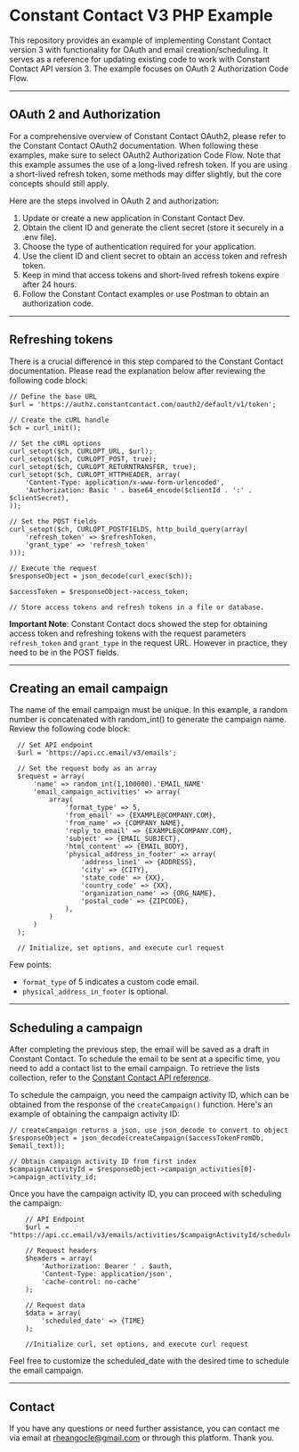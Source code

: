 # Constant Contact V3 PHP Example

This repository provides an example of implementing Constant Contact version 3 with functionality for OAuth and email creation/scheduling. It serves as a reference for updating existing code to work with Constant Contact API version 3. The example focuses on OAuth 2 Authorization Code Flow.


---
## OAuth 2 and Authorization

For a comprehensive overview of Constant Contact OAuth2, please refer to the Constant Contact OAuth2 documentation. When following these examples, make sure to select OAuth2 Authorization Code Flow. Note that this example assumes the use of a long-lived refresh token. If you are using a short-lived refresh token, some methods may differ slightly, but the core concepts should still apply.

Here are the steps involved in OAuth 2 and authorization:
1. Update or create a new application in Constant Contact Dev.
2. Obtain the client ID and generate the client secret (store it securely in a .env file).
3. Choose the type of authentication required for your application.
4. Use the client ID and client secret to obtain an access token and refresh token.
5. Keep in mind that access tokens and short-lived refresh tokens expire after 24 hours.
6. Follow the Constant Contact examples or use Postman to obtain an authorization code.

---
## Refreshing tokens

There is a crucial difference in this step compared to the Constant Contact documentation. Please read the explanation below after reviewing the following code block:

```
// Define the base URL
$url = 'https://authz.constantcontact.com/oauth2/default/v1/token';

// Create the cURL handle
$ch = curl_init();

// Set the cURL options
curl_setopt($ch, CURLOPT_URL, $url);
curl_setopt($ch, CURLOPT_POST, true);
curl_setopt($ch, CURLOPT_RETURNTRANSFER, true);
curl_setopt($ch, CURLOPT_HTTPHEADER, array(
    'Content-Type: application/x-www-form-urlencoded',
    'Authorization: Basic ' . base64_encode($clientId . ':' . $clientSecret),
));

// Set the POST fields
curl_setopt($ch, CURLOPT_POSTFIELDS, http_build_query(array(
    'refresh_token' => $refreshToken,
    'grant_type' => 'refresh_token'
)));

// Execute the request
$responseObject = json_decode(curl_exec($ch));

$accessToken = $responseObject->access_token;

// Store access tokens and refresh tokens in a file or database.

```

**Important Note**: Constant Contact docs showed the step for obtaining access token and refreshing tokens with the request parameters `refresh_token` and `grant_type` in the request URL. However in practice, they need to be in the POST fields.


---
## Creating an email campaign

The name of the email campaign must be unique. In this example, a random number is concatenated with random_int() to generate the campaign name. Review the following code block:

```
  // Set API endpoint
  $url = 'https://api.cc.email/v3/emails';

  // Set the request body as an array
  $request = array(
      'name' => random_int(1,100000).'EMAIL_NAME'
      'email_campaign_activities' => array(
          array(
              'format_type' => 5,
              'from_email' => {EXAMPLE@COMPANY.COM},
              'from_name' => {COMPANY_NAME},
              'reply_to_email' => {EXAMPLE@COMPANY.COM},
              'subject' => {EMAIL_SUBJECT},
              'html_content' => {EMAIL_BODY},
              'physical_address_in_footer' => array(
                  'address_line1' => {ADDRESS},
                  'city' => {CITY},
                  'state_code' => {XX},
                  'country_code' => {XX},
                  'organization_name' => {ORG_NAME},
                  'postal_code' => {ZIPCODE},
              ),
          )
      )
  );

  // Initialize, set options, and execute curl request

```

Few points:
* `format_type` of 5 indicates a custom code email. 
* `physical_address_in_footer` is optional.

---
## Scheduling a campaign

After completing the previous step, the email will be saved as a draft in Constant Contact. To schedule the email to be sent at a specific time, you need to add a contact list to the email campaign. To retrieve the lists collection, refer to the [Constant Contact API reference](https://developer.constantcontact.com/api_reference/index.html#!/Contact_Lists/getLists).

To schedule the campaign, you need the campaign activity ID, which can be obtained from the response of the `createCampaign()` function. Here's an example of obtaining the campaign activity ID:

```
// createCampaign returns a json, use json_decode to convert to object
$responseObject = json_decode(createCampaign($accessTokenFromDb, $email_text));

// Obtain campaign activity ID from first index
$campaignActivityId = $responseObject->campaign_activities[0]->campaign_activity_id;
```

Once you have the campaign activity ID, you can proceed with scheduling the campaign:

```
    // API Endpoint
    $url = "https://api.cc.email/v3/emails/activities/$campaignActivityId/schedules";

    // Request headers
    $headers = array(
        'Authorization: Bearer ' . $auth,
        'Content-Type: application/json',
        'cache-control: no-cache'
    );

    // Request data
    $data = array(
        'scheduled_date' => {TIME}
    );

    //Initialize curl, set options, and execute curl request
```
Feel free to customize the scheduled_date with the desired time to schedule the email campaign.


---
## Contact

If you have any questions or need further assistance, you can contact me via email at rheangocle@gmail.com or through this platform. Thank you.